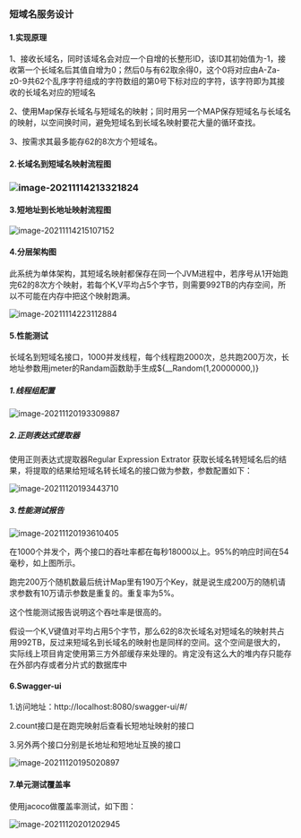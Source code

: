 ### 短域名服务设计

#### 1.实现原理

1、接收长域名，同时该域名会对应一个自增的长整形ID，该ID其初始值为-1，接收第一个长域名后其值自增为0；然后0与有62取余得0，这个0将对应由A-Za-z0-9共62个乱序字符组成的字符数组的第0号下标对应的字符，该字符即为其接收的长域名对应的短域名

2、使用Map保存长域名与短域名的映射；同时用另一个MAP保存短域名与长域名的映射，以空间换时间，避免短域名到长域名映射要花大量的循环查找。

3、按需求其最多能存62的8次方个短域名。

#### 2.长域名到短域名映射流程图

### ![image-20211114213321824](https://cdn.jsdelivr.net/gh/yjwidr/diagarm/img/image-20211114213321824.png)



#### 3.短地址到长地址映射流程图

![image-20211114215107152](https://cdn.jsdelivr.net/gh/yjwidr/diagarm/img/image-20211114215107152.png)



#### 4.分层架构图

此系统为单体架构，其短域名映射都保存在同一个JVM进程中，若序号从1开始跑完62的8次方个映射，若每个K,V平均占5个字节，则需要992TB的内存空间，所以不可能在内存中把这个映射跑满。

![image-20211114223112884](https://cdn.jsdelivr.net/gh/yjwidr/diagarm/img/image-20211114223112884.png)

#### 5.性能测试



长域名到短域名接口，1000并发线程，每个线程跑2000次，总共跑200万次，长地址参数用jmeter的Randam函数助手生成${__Random(1,20000000,)}

##### 1.线程组配置

![image-20211120193309887](https://cdn.jsdelivr.net/gh/yjwidr/diagarm/img/image-20211120193309887.png)

##### 2.正则表达式提取器

使用正则表达式提取器Regular Expression Extrator 获取长域名转短域名后的结果，将提取的结果给短域名转长域名的接口做为参数，参数配置如下：

![image-20211120193443710](https://cdn.jsdelivr.net/gh/yjwidr/diagarm/img/image-20211120193443710-16374080927741.png)

##### 3.性能测试报告

![image-20211120193610405](https://cdn.jsdelivr.net/gh/yjwidr/diagarm/img/image-20211120193610405.png)

在1000个并发个，两个接口的吞吐率都在每秒18000以上。95%的响应时间在54毫秒，如上图所示。

跑完200万个随机数最后统计Map里有190万个Key，就是说生成200万的随机请求参数有10万请示参数是重复的。重复率为5%。

这个性能测试报告说明这个吞吐率是很高的。

假设一个K,V键值对平均占用5个字节，那么62的8次长域名对短域名的映射共占用992TB，反过来短域名到长域名的映射也是同样的空间。这个空间是很大的，实际线上项目肯定使用第三方外部缓存来处理的。肯定没有这么大的堆内存只能存在外部内存或者分片式的数据库中

#### 6.Swagger-ui

1.访问地址：http://localhost:8080/swagger-ui/#/

2.count接口是在跑完映射后查看长短地址映射的接口

3.另外两个接口分别是长地址和短地址互换的接口

![image-20211120195020897](https://cdn.jsdelivr.net/gh/yjwidr/diagarm/img/image-20211120195020897.png)

#### 7.单元测试覆盖率

使用jacoco做覆盖率测试，如下图：

![image-20211120201202945](https://cdn.jsdelivr.net/gh/yjwidr/diagarm/img/image-20211120201202945.png)

